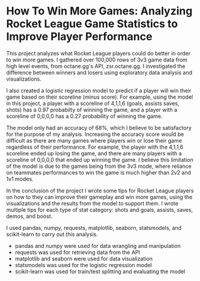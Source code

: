 # How To Win More Games: Analyzing Rocket League Game Statistics to Improve Player Performance
This project analyzes what Rocket League players could do better in order to win more games. I gathered over 100,000 rows of 3v3 game data from high level events, from octane.gg's API, zsr.octane.gg. I investigated the difference between winners and losers using exploratory data analysis and visualizations.

I also created a logistic regression model to predict if a player will win their game based on their scoreline (minus score). For example, using the model in this project, a player with a scoreline of 4,1,1,6 (goals, assists saves, shots) has a 0.97 probabilty of winning the game, and a player with a scoreline of 0,0,0,0 has a 0.27 probability of winning the game.

The model only had an accuracy of 68%, which I believe to be satisfactory for the purpose of my analysis. Increasing the accuracy score would be difficult as there are many games where players win or lose their game regardless of their performance. For example, the player with the 4,1,1,6 scoreline ended up losing the game, and there are many players with a scoreline of 0,0,0,0 that ended up winning the game. I believe this limitation of the model is due to the games being from the 3v3 mode, where reliance on teammates performances to win the game is much higher than 2v2 and 1v1 modes.

In the conclusion of the project I wrote some tips for Rocket League players on how to they can improve their gameplay and win more games, using the visualizations and the results from the model to support them. I wrote multiple tips for each type of stat category: shots and goals, assists, saves, demos, and boost.

I used pandas, numpy, requests, matplotlib, seaborn, statsmodels, and scikit-learn to carry out this analysis.
- pandas and numpy were used for data wrangling and manipulation
- requests was used for retrieving data from the API
- matplotlib and seaborn were used for data visualization
- statsmodels was used for the logistic regression model
- scikit-learn was used for train/test splitting and evaluating the model
